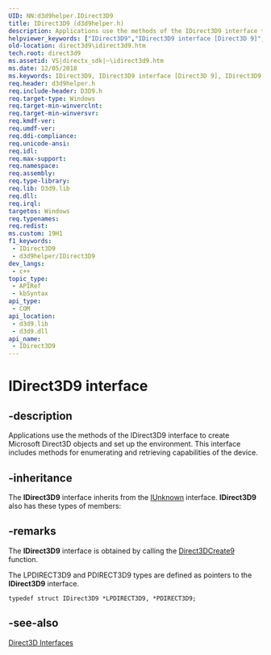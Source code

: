 ```yaml
---
UID: NN:d3d9helper.IDirect3D9
title: IDirect3D9 (d3d9helper.h)
description: Applications use the methods of the IDirect3D9 interface to create Microsoft Direct3D objects and set up the environment. This interface includes methods for enumerating and retrieving capabilities of the device.
helpviewer_keywords: ["IDirect3D9","IDirect3D9 interface [Direct3D 9]","IDirect3D9 interface [Direct3D 9]","described","d3d9helper/IDirect3D9","dc75d960-747a-5bea-1745-0255278bfcd1","direct3d9.idirect3d9"]
old-location: direct3d9\idirect3d9.htm
tech.root: direct3d9
ms.assetid: VS|directx_sdk|~\idirect3d9.htm
ms.date: 12/05/2018
ms.keywords: IDirect3D9, IDirect3D9 interface [Direct3D 9], IDirect3D9 interface [Direct3D 9],described, d3d9helper/IDirect3D9, dc75d960-747a-5bea-1745-0255278bfcd1, direct3d9.idirect3d9
req.header: d3d9helper.h
req.include-header: D3D9.h
req.target-type: Windows
req.target-min-winverclnt: 
req.target-min-winversvr: 
req.kmdf-ver: 
req.umdf-ver: 
req.ddi-compliance: 
req.unicode-ansi: 
req.idl: 
req.max-support: 
req.namespace: 
req.assembly: 
req.type-library: 
req.lib: D3d9.lib
req.dll: 
req.irql: 
targetos: Windows
req.typenames: 
req.redist: 
ms.custom: 19H1
f1_keywords:
 - IDirect3D9
 - d3d9helper/IDirect3D9
dev_langs:
 - c++
topic_type:
 - APIRef
 - kbSyntax
api_type:
 - COM
api_location:
 - d3d9.lib
 - d3d9.dll
api_name:
 - IDirect3D9
---
```


# IDirect3D9 interface


## -description

Applications use the methods of the IDirect3D9 interface to create Microsoft Direct3D objects and set up the environment. This interface includes methods for enumerating and retrieving capabilities of the device.

## -inheritance

The <b>IDirect3D9</b> interface inherits from the <a href="/windows/desktop/api/unknwn/nn-unknwn-iunknown">IUnknown</a> interface. <b>IDirect3D9</b> also has these types of members:

## -remarks

The <b>IDirect3D9</b> interface is obtained by calling the <a href="/windows/desktop/api/d3d9/nf-d3d9-direct3dcreate9">Direct3DCreate9</a> function.

The LPDIRECT3D9 and PDIRECT3D9 types are defined as pointers to the <b>IDirect3D9</b> interface.
    
            


```
typedef struct IDirect3D9 *LPDIRECT3D9, *PDIRECT3D9;
```

## -see-also

<a href="/windows/desktop/direct3d9/dx9-graphics-reference-d3d-interfaces">Direct3D Interfaces</a>
